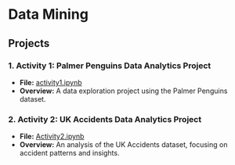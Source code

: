 # Data Mining 

## Projects

### 1. Activity 1: Palmer Penguins Data Analytics Project
- **File:** [activity1.ipynb](./activity1.ipynb)  
- **Overview:** A data exploration project using the Palmer Penguins dataset.

### 2. Activity 2: UK Accidents Data Analytics Project
- **File:** [Activity2.ipynb](./Activity2.ipynb)  
- **Overview:** An analysis of the UK Accidents dataset, focusing on accident patterns and insights.
